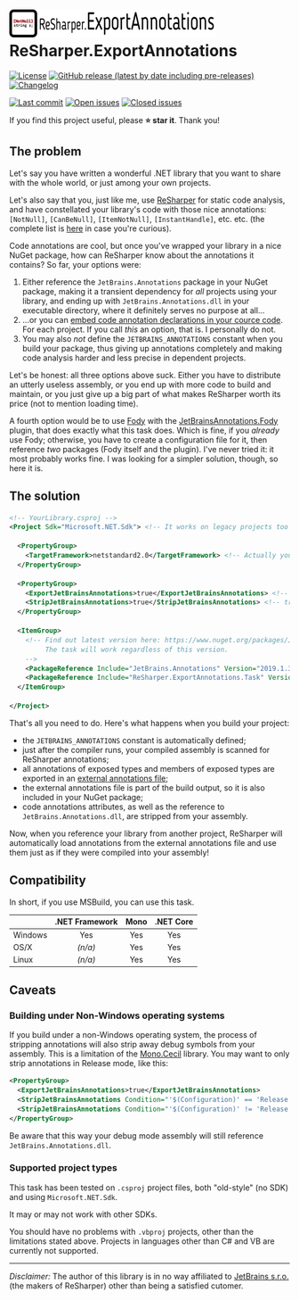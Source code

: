 # ![](https://raw.githubusercontent.com/Tenacom/ReSharper.ExportAnnotations/main/graphics/Logo.png) ReSharper.ExportAnnotations

[![License](https://img.shields.io/github/license/Tenacom/ReSharper.ExportAnnotations.svg)](https://github.com/Tenacom/ReSharper.ExportAnnotations/blob/main/LICENSE)
[![GitHub release (latest by date including pre-releases)](https://img.shields.io/github/v/release/Tenacom/ReSharper.ExportAnnotations?include_prereleases)](https://github.com/Tenacom/ReSharper.ExportAnnotations/releases)
[![Changelog](https://img.shields.io/badge/changelog-Keep%20a%20Changelog%20v1.0.0-%23E05735)](https://github.com/Tenacom/ReSharper.ExportAnnotations/blob/main/CHANGELOG.md)

[![Last commit](https://img.shields.io/github/last-commit/Tenacom/ReSharper.ExportAnnotations.svg)](https://github.com/Tenacom/ReSharper.ExportAnnotations/commits/main)
[![Open issues](https://img.shields.io/github/issues-raw/Tenacom/ReSharper.ExportAnnotations.svg?label=open+issues)](https://github.com/Tenacom/ReSharper.ExportAnnotations/issues?q=is%3Aissue+is%3Aopen+sort%3Aupdated-desc)
[![Closed issues](https://img.shields.io/github/issues-closed-raw/Tenacom/ReSharper.ExportAnnotations.svg?label=closed+issues)](https://github.com/Tenacom/ReSharper.ExportAnnotations/issues?q=is%3Aissue+is%3Aclosed+sort%3Aupdated-desc)

If you find this project useful, please **:star: star it**. Thank you!

## The problem

Let's say you have written a wonderful .NET library that you want to share with the whole world, or just among your own projects.

Let's also say that you, just like me, use [ReSharper](https://www.jetbrains.com/resharper/) for static code analysis, and have constellated your library's code with those nice annotations: `[NotNull]`, `[CanBeNull]`, `[ItemNotNull]`, `[InstantHandle]`, etc. etc. (the complete list is [here](https://www.jetbrains.com/help/resharper/Reference__Code_Annotation_Attributes.html) in case you're curious).

Code annotations are cool, but once you've wrapped your library in a nice NuGet package, how can ReSharper know about the annotations it contains? So far, your options were:
1. Either reference the `JetBrains.Annotations` package in your NuGet package, making it a transient dependency for _all_ projects using your library, and ending up with `JetBrains.Annotations.dll` in your executable directory, where it definitely serves no purpose at all...
2. ...or you can [embed code annotation declarations in your cource code](https://www.jetbrains.com/help/resharper/Code_Analysis__Annotations_in_Source_Code.html#embedding-declarations-of-code-annotations-in-your-source-code). For each project. If you call _this_ an option, that is. I personally do not.
3. You may also _not_ define the `JETBRAINS_ANNOTATIONS` constant when you build your package, thus giving up annotations completely and making code analysis harder and less precise in dependent projects.

Let's be honest: all three options above suck. Either you have to distribute an utterly useless assembly, or you end up with more code to build and maintain, or you just give up a big part of what makes ReSharper worth its price (not to mention loading time).

A fourth option would be to use [Fody](https://github.com/Fody/Fody) with the [JetBrainsAnnotations.Fody](https://github.com/tom-englert/JetBrainsAnnotations.Fody) plugin, that does exactly what this task does. Which is fine, if you _already_ use Fody; otherwise, you have to create a configuration file for it, then reference _two_ packages (Fody itself and the plugin). I've never tried it: it most probably works fine. I was looking for a simpler solution, though, so here it is.

## The solution
```xml
<!-- YourLibrary.csproj -->
<Project Sdk="Microsoft.NET.Sdk"> <!-- It works on legacy projects too (e.g. WinForms control libraries) -->

  <PropertyGroup>
    <TargetFramework>netstandard2.0</TargetFramework> <!-- Actually you can use any TFM -->
  </PropertyGroup>

  <PropertyGroup>
    <ExportJetBrainsAnnotations>true</ExportJetBrainsAnnotations> <!-- true by default when OutputType is "Library" -->
    <StripJetBrainsAnnotations>true</StripJetBrainsAnnotations> <!-- true by default -->
  </PropertyGroup>

  <ItemGroup>
    <!-- Find out latest version here: https://www.nuget.org/packages/JetBrains.Annotations/
         The task will work regardless of this version.
    -->
    <PackageReference Include="JetBrains.Annotations" Version="2019.1.3" PrivateAssets="All" /> <!-- Will not become a transient dependency -->
    <PackageReference Include="ReSharper.ExportAnnotations.Task" Version="1.0.0" PrivateAssets="All" /> <!-- Only used during build -->
  </ItemGroup>

</Project>
```

That's all you need to do. Here's what happens when you build your project:
* the `JETBRAINS_ANNOTATIONS` constant is automatically defined;
* just after the compiler runs, your compiled assembly is scanned for ReSharper annotations;
* all annotations of exposed types and members of exposed types are exported in an [external annotations file](https://www.jetbrains.com/help/resharper/Code_Analysis__External_Annotations.html);
* the external annotations file is part of the build output, so it is also included in your NuGet package;
* code annotations attributes, as well as the reference to `JetBrains.Annotations.dll`, are stripped from your assembly.

Now, when you reference your library from another project, ReSharper will automatically load annotations from the external annotations file and use them just as if they were compiled into your assembly!

## Compatibility

In short, if you use MSBuild, you can use this task.

|         | .NET Framework | Mono  | .NET Core |
| :------ | :------------: | :---: | :-------: |
| Windows | Yes            | Yes   | Yes       |
| OS/X    | _(n/a)_        | Yes   | Yes       |
| Linux   | _(n/a)_        | Yes   | Yes       |

## Caveats

### Building under Non-Windows operating systems
If you build under a non-Windows operating system, the process of stripping annotations will also strip away debug symbols from your assembly. This is a limitation of the [Mono.Cecil](https://github.com/jbevain/cecil) library. You may want to only strip annotations in Release mode, like this:
```xml
<PropertyGroup>
  <ExportJetBrainsAnnotations>true</ExportJetBrainsAnnotations>
  <StripJetBrainsAnnotations Condition="'$(Configuration)' == 'Release'">true</StripJetBrainsAnnotations>
  <StripJetBrainsAnnotations Condition="'$(Configuration)' != 'Release'">false</StripJetBrainsAnnotations>
</PropertyGroup>
```
Be aware that this way your debug mode assembly will still reference `JetBrains.Annotations.dll`.

### Supported project types

This task has been tested on `.csproj` project files, both "old-style" (no SDK) and using `Microsoft.NET.Sdk`.

It may or may not work with other SDKs.

You should have no problems with `.vbproj` projects, other than the limitations stated above. Projects in languages other than C# and VB are currently not supported.

---

*Disclaimer:* The author of this library is in no way affiliated to [JetBrains s.r.o.](https://www.jetbrains.com/) (the makers of ReSharper) other than being a satisfied cutomer.
